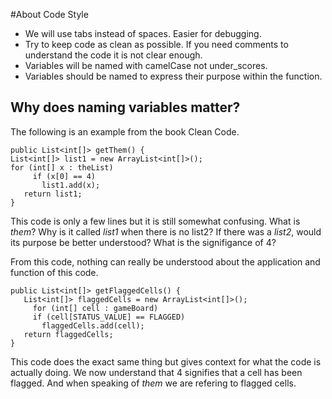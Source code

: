 #About Code Style
 - We will use tabs instead of spaces. Easier for debugging.
 - Try to keep code as clean as possible. If you need comments to understand the code it is not clear enough.
 - Variables will be named with camelCase not under_scores.
 - Variables should be named to express their purpose within the function.
 
 ## Why does naming variables matter?
 The following is an example from the book Clean Code.
 ```
 public List<int[]> getThem() {
 List<int[]> list1 = new ArrayList<int[]>();
 for (int[] x : theList)
      if (x[0] == 4)
        list1.add(x);
    return list1;
 }
 ```
 This code is only a few lines but it is still somewhat confusing. What is *them*? Why is it called *list1* when there is no list2? If there was a *list2*, would its purpose be better understood? What is the signifigance of 4? 
 
 From this code, nothing can really be understood about the application and function of this code.
 ```
 public List<int[]> getFlaggedCells() {
    List<int[]> flaggedCells = new ArrayList<int[]>();
      for (int[] cell : gameBoard)
      if (cell[STATUS_VALUE] == FLAGGED)
        flaggedCells.add(cell);
    return flaggedCells;
 }
 ```
 This code does the exact same thing but gives context for what the code is actually doing. We now understand that 4 signifies that a cell has been flagged. And when speaking of *them* we are refering to flagged cells.
 
 
